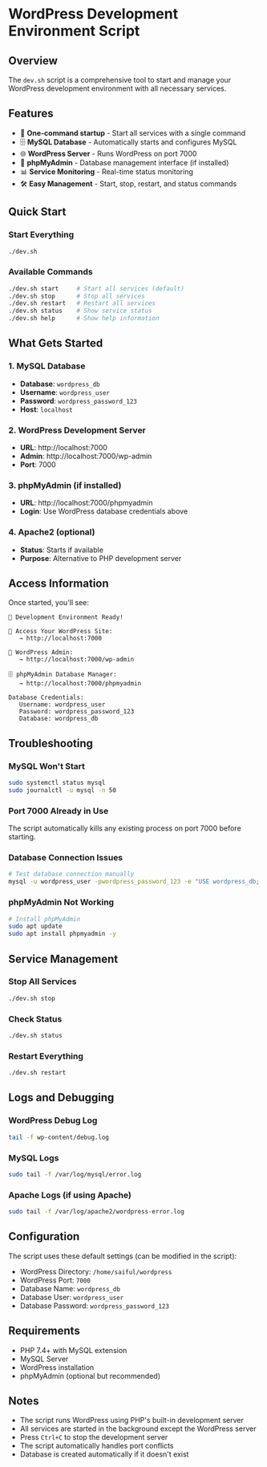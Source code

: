 # WordPress Development Environment Script

## Overview
The `dev.sh` script is a comprehensive tool to start and manage your WordPress development environment with all necessary services.

## Features
- 🚀 **One-command startup** - Start all services with a single command
- 🗄️ **MySQL Database** - Automatically starts and configures MySQL
- 🌐 **WordPress Server** - Runs WordPress on port 7000
- 🔧 **phpMyAdmin** - Database management interface (if installed)
- 📊 **Service Monitoring** - Real-time status monitoring
- 🛠️ **Easy Management** - Start, stop, restart, and status commands

## Quick Start

### Start Everything
```bash
./dev.sh
```

### Available Commands
```bash
./dev.sh start     # Start all services (default)
./dev.sh stop      # Stop all services
./dev.sh restart   # Restart all services
./dev.sh status    # Show service status
./dev.sh help      # Show help information
```

## What Gets Started

### 1. MySQL Database
- **Database**: `wordpress_db`
- **Username**: `wordpress_user`
- **Password**: `wordpress_password_123`
- **Host**: `localhost`

### 2. WordPress Development Server
- **URL**: http://localhost:7000
- **Admin**: http://localhost:7000/wp-admin
- **Port**: 7000

### 3. phpMyAdmin (if installed)
- **URL**: http://localhost:7000/phpmyadmin
- **Login**: Use WordPress database credentials above

### 4. Apache2 (optional)
- **Status**: Starts if available
- **Purpose**: Alternative to PHP development server

## Access Information

Once started, you'll see:
```
🎉 Development Environment Ready!

📱 Access Your WordPress Site:
   → http://localhost:7000

🔧 WordPress Admin:
   → http://localhost:7000/wp-admin

🗄️ phpMyAdmin Database Manager:
   → http://localhost:7000/phpmyadmin

Database Credentials:
   Username: wordpress_user
   Password: wordpress_password_123
   Database: wordpress_db
```

## Troubleshooting

### MySQL Won't Start
```bash
sudo systemctl status mysql
sudo journalctl -u mysql -n 50
```

### Port 7000 Already in Use
The script automatically kills any existing process on port 7000 before starting.

### Database Connection Issues
```bash
# Test database connection manually
mysql -u wordpress_user -pwordpress_password_123 -e "USE wordpress_db; SELECT 'OK';"
```

### phpMyAdmin Not Working
```bash
# Install phpMyAdmin
sudo apt update
sudo apt install phpmyadmin -y
```

## Service Management

### Stop All Services
```bash
./dev.sh stop
```

### Check Status
```bash
./dev.sh status
```

### Restart Everything
```bash
./dev.sh restart
```

## Logs and Debugging

### WordPress Debug Log
```bash
tail -f wp-content/debug.log
```

### MySQL Logs
```bash
sudo tail -f /var/log/mysql/error.log
```

### Apache Logs (if using Apache)
```bash
sudo tail -f /var/log/apache2/wordpress-error.log
```

## Configuration

The script uses these default settings (can be modified in the script):
- WordPress Directory: `/home/saiful/wordpress`
- WordPress Port: `7000`
- Database Name: `wordpress_db`
- Database User: `wordpress_user`
- Database Password: `wordpress_password_123`

## Requirements

- PHP 7.4+ with MySQL extension
- MySQL Server
- WordPress installation
- phpMyAdmin (optional but recommended)

## Notes

- The script runs WordPress using PHP's built-in development server
- All services are started in the background except the WordPress server
- Press `Ctrl+C` to stop the development server
- The script automatically handles port conflicts
- Database is created automatically if it doesn't exist
